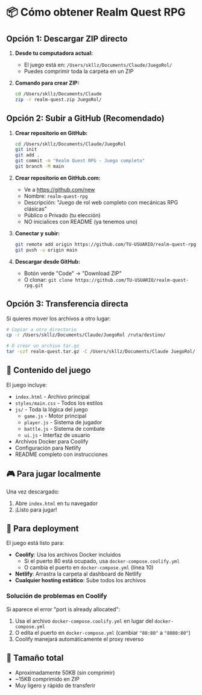 # 📦 Cómo obtener Realm Quest RPG

## Opción 1: Descargar ZIP directo

1. **Desde tu computadora actual:**
   - El juego está en: `/Users/skllz/Documents/Claude/JuegoRol/`
   - Puedes comprimir toda la carpeta en un ZIP

2. **Comando para crear ZIP:**
   ```bash
   cd /Users/skllz/Documents/Claude
   zip -r realm-quest.zip JuegoRol/
   ```

## Opción 2: Subir a GitHub (Recomendado)

1. **Crear repositorio en GitHub:**
   ```bash
   cd /Users/skllz/Documents/Claude/JuegoRol
   git init
   git add .
   git commit -m "Realm Quest RPG - Juego completo"
   git branch -M main
   ```

2. **Crear repositorio en GitHub.com:**
   - Ve a https://github.com/new
   - Nombre: `realm-quest-rpg`
   - Descripción: "Juego de rol web completo con mecánicas RPG clásicas"
   - Público o Privado (tu elección)
   - NO inicialices con README (ya tenemos uno)

3. **Conectar y subir:**
   ```bash
   git remote add origin https://github.com/TU-USUARIO/realm-quest-rpg.git
   git push -u origin main
   ```

4. **Descargar desde GitHub:**
   - Botón verde "Code" → "Download ZIP"
   - O clonar: `git clone https://github.com/TU-USUARIO/realm-quest-rpg.git`

## Opción 3: Transferencia directa

Si quieres mover los archivos a otro lugar:

```bash
# Copiar a otro directorio
cp -r /Users/skllz/Documents/Claude/JuegoRol /ruta/destino/

# O crear un archivo tar.gz
tar -czf realm-quest.tar.gz -C /Users/skllz/Documents/Claude JuegoRol/
```

## 📁 Contenido del juego

El juego incluye:
- `index.html` - Archivo principal
- `styles/main.css` - Todos los estilos
- `js/` - Toda la lógica del juego
  - `game.js` - Motor principal
  - `player.js` - Sistema de jugador
  - `battle.js` - Sistema de combate
  - `ui.js` - Interfaz de usuario
- Archivos Docker para Coolify
- Configuración para Netlify
- README completo con instrucciones

## 🎮 Para jugar localmente

Una vez descargado:
1. Abre `index.html` en tu navegador
2. ¡Listo para jugar!

## 🚀 Para deployment

El juego está listo para:
- **Coolify**: Usa los archivos Docker incluidos
  - Si el puerto 80 está ocupado, usa `docker-compose.coolify.yml`
  - O cambia el puerto en `docker-compose.yml` (línea 10)
- **Netlify**: Arrastra la carpeta al dashboard de Netlify
- **Cualquier hosting estático**: Sube todos los archivos

### Solución de problemas en Coolify

Si aparece el error "port is already allocated":
1. Usa el archivo `docker-compose.coolify.yml` en lugar del `docker-compose.yml`
2. O edita el puerto en `docker-compose.yml` (cambiar `"80:80"` a `"8080:80"`)
3. Coolify manejará automáticamente el proxy reverso

## 💾 Tamaño total

- Aproximadamente 50KB (sin comprimir)
- ~15KB comprimido en ZIP
- Muy ligero y rápido de transferir